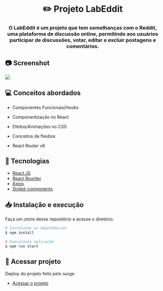 <h1 align="center">✏️ Projeto LabEddit</h1>

<h3 align="center">
  O LabEddit é um projeto que tem semelhanças com o Reddit, uma plataforma de discussão 
online, permitindo aos usuários participar de discussões, votar, editar e excluir postagens e 
comentários. 
</h3>

## 📷 Screenshot
<img src="https://user-images.githubusercontent.com/46418534/182043167-1d56e07b-ed3c-43c6-970d-30e73372172c.png" />

## 💻 Conceitos abordados

- Componentes Funcionais/Hooks

- Componentização no React

- Efeitos/Animações no CSS

- Conceitos de flexbox

- React Router v6

## 🔧 Tecnologias
-  [React.JS](https://reactjs.org/)
-  [React Rounter](https://reactrouter.com/)
-  [Axios](https://axios-http.com/)
-  [Styled-components](https://www.styled-components.com/)

## 📥 Instalação e execução

Faça um clone desse repositório e acesse o diretório.

```bash
# Instalando as dependências
$ npm install

# Executanto aplicação
$ npm run start
```

## 🚀 Acessar projeto
Deploy do projeto feito pelo surge.
-  [Acessar o projeto](http://damaged-animal.surge.sh/)

